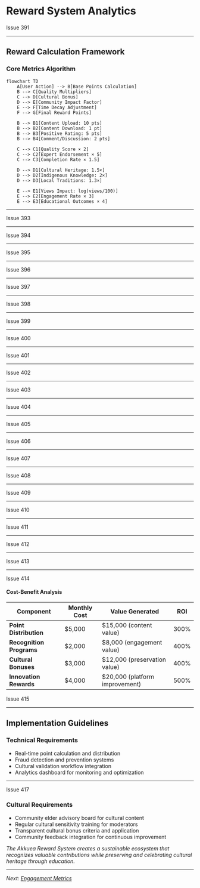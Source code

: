 # Reward System Analytics

Issue 391

---

## Reward Calculation Framework

### Core Metrics Algorithm

```mermaid
flowchart TD
    A[User Action] --> B[Base Points Calculation]
    B --> C[Quality Multipliers]
    C --> D[Cultural Bonus]
    D --> E[Community Impact Factor]
    E --> F[Time Decay Adjustment]
    F --> G[Final Reward Points]
    
    B --> B1[Content Upload: 10 pts]
    B --> B2[Content Download: 1 pt]
    B --> B3[Positive Rating: 5 pts]
    B --> B4[Comment/Discussion: 2 pts]
    
    C --> C1[Quality Score × 2]
    C --> C2[Expert Endorsement × 5]
    C --> C3[Completion Rate × 1.5]
    
    D --> D1[Cultural Heritage: 1.5×]
    D --> D2[Indigenous Knowledge: 2×]
    D --> D3[Local Traditions: 1.3×]
    
    E --> E1[Views Impact: log(views/100)]
    E --> E2[Engagement Rate × 3]
    E --> E3[Educational Outcomes × 4]
```

---

Issue 393

---

Issue 394

---

Issue 395

---

Issue 396

---

Issue 397

---

Issue 398

---

Issue 399

---

Issue 400

---

Issue 401

---

Issue 402

---

Issue 403

---

Issue 404

---

Issue 405

---

Issue 406

---

Issue 407

---

Issue 408

---

Issue 409

---

Issue 410

---

Issue 411

---

Issue 412

---

Issue 413

---

Issue 414

#### Cost-Benefit Analysis
| Component              | Monthly Cost | Value Generated                | ROI  |
|------------------------|--------------|--------------------------------|------|
| **Point Distribution** | $5,000       | $15,000 (content value)        | 300% |
| **Recognition Programs** | $2,000     | $8,000 (engagement value)      | 400% |
| **Cultural Bonuses** | $3,000         | $12,000 (preservation value)   | 400% |
| **Innovation Rewards** | $4,000       | $20,000 (platform improvement) | 500% |

Issue 415

---


## Implementation Guidelines

### Technical Requirements
- Real-time point calculation and distribution
- Fraud detection and prevention systems
- Cultural validation workflow integration
- Analytics dashboard for monitoring and optimization

---

Issue 417

### Cultural Requirements
- Community elder advisory board for cultural content
- Regular cultural sensitivity training for moderators
- Transparent cultural bonus criteria and application
- Community feedback integration for continuous improvement

*The Akkuea Reward System creates a sustainable ecosystem that recognizes valuable contributions while preserving and celebrating cultural heritage through education.*

---

*Next: [Engagement Metrics](engagement-metrics.md)*

